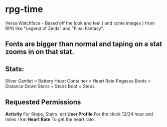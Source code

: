 # rpg-time
Versa Watchface - Based off the look and feel ( and some images ) from RPG like "Legend of Zelda" and "Final Fantasy".

## Fonts are bigger than normal and taping on a stat zooms in on that stat.

## Stats:
  Silver Gantlet = Battery
  Heart Container = Heart Rate
  Pegasus Boots = Distance
  Down Stairs = Stairs
  Boot = Steps

## Requested Permissions
  **Activity**
    For Steps, Stairs, ect
  **User Profile**
    For the clock 12/24 hour and miles / km
  **Heart Rate**
    To get the heart rate.
